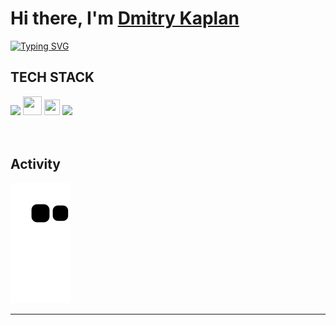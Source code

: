 # Hi there, I'm [Dmitry Kaplan](https://t.me/dmitrykaplan) ![]()
[![Typing SVG](https://readme-typing-svg.herokuapp.com?color=%2336BCF7&lines=CSE+student+at+ITMO+University)](https://git.io/typing-svg)

## TECH STACK
<div style="{float:left; width: 48px; height: 24px; }" >
  <img src="https://raw.githubusercontent.com/dmitrykap1an/dmitrykap1an/main/Kotlin%20Full%20Color%20Logo%20Mark%20RGB.svg" width="24" hegiht="24">
  <img src="https://cdn-icons-png.flaticon.com/512/226/226777.png" width="30" height="30">
  <img src="https://upload.wikimedia.org/wikipedia/commons/9/95/Vue.js_Logo_2.svg" width="25" height="25">
  <img src="https://seeklogo.com/images/S/spring-boot-logo-9D6125D4E7-seeklogo.com.png" height="25">
</div>
 <div style="display: inline_block"><br>
</div>

<img src="https://github-readme-stats.vercel.app/api/top-langs/?username=dmitrykap1an&layout=compact" alt="">

## Activity
<div> 

  ![Snake animation](https://github.com/dmitrykap1an/dmitrykap1an/blob/output/github-contribution-grid-snake.svg)
 
</div>
<hr>
